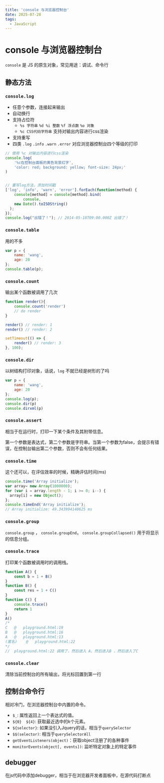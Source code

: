 ```yaml
---
title: 'console 与浏览器控制台'
date: 2025-07-28
tags:
  - JavaScript
---
```


# console 与浏览器控制台

`console` 是 JS 的原生对象，常见用途：调试、命令行

## 静态方法

### `console.log` 
- 任意个参数，连接起来输出
- 自动换行
- 支持占位符
  - `%s 字符串` `%d %i 整数` `%f 浮点数` `%o 对象` 
  - `%c CSS代码字符串` 支持对输出内容进行css渲染
- 支持重写
- 四类 `.log` `.info` `.warn` `.error` 对应浏览器控制台四个等级的打印

```js
// 使用 %c 对输出内容进行css渲染
console.log(
    '%c在控制台面板的黄色背景红字',
    'color: red; background: yellow; font-size: 24px;'
)


// 重写log方法，添加时间戳
['log', 'info', 'warn', 'error'].forEach(function(method) {
    console[method] = console[method].bind(
        console,
    new Date().toISOString()
  );
});
console.log("出错了！"); // 2014-05-18T09:00.000Z 出错了！
```

### `console.table`

用的不多

```js
var p = {
    name: 'wang',
    age: 20
};
console.table(p);
```

### `console.count`

输出某个函数被调用了几次

```js
function render(){
    console.count('render')
    // do render
}

render() // render: 1
render() // render: 2

setTimeout(() => {
    render() // render: 3
}, 100);
```

### `console.dir`

以树结构打印对象，话说，`log` 不就已经是树形的了吗

```js
var p = {
    name: 'wang',
    age: 20
};
console.log(p);
console.dir(p)
console.dirxml(p)

```

### `console.assert`

相当于在运行时，打印一下某个条件及其附带信息。


第一个参数是表达式，第二个参数是字符串。当第一个参数为false，会提示有错误，在控制台输出第二个参数，否则不会有任何结果。


### `console.time`

这个还可以，在评估效率的时候，精确评估时间(ms)

```js
console.time('Array initialize');
var array= new Array(1000000);
for (var i = array.length - 1; i >= 0; i--) {
  array[i] = new Object();
};
console.timeEnd('Array initialize');
// Array initialize: 49.343994140625 ms

```


### `console.group`

`console.group` ， `console.groupEnd`， `console.groupCollapsed()` 用于将显示的信息分组。


### `console.trace`

打印某个函数被调用时的调用栈。

```js
function A() {
    const b = 1 + B()
}
function B() {
    const res = 1 + C()
}
function C() {
    console.trace()
    return 1
}
A()
/*
C	@	playground.html:19
B	@	playground.html:16
A	@	playground.html:13
(匿名)	@	playground.html:22
*/
//  playground.html:22 调用了，然后进入 A，然后进入B ，然后进入了C 
```


### `console.clear`
清除当前控制台的所有输出，将光标回置到第一行

## 控制台命令行

相对冷门，在浏览器控制台中内置的命令。

- `$_`: 属性返回上一个表达式的值。
- `${0}  ${4}`: 获取最近选中的k个元素。
- `${selector}`: 如果没引入Jquery的话，相当于`querySelector`
- `$$(selector)`: 相当于`querySelectorAll`
- `getEventListeners(object)`：获取object注册了的各种事件
- `monitorEvents(object[, events])`: 监听特定对象上的特定事件

## debugger

在js代码中添加debugger，相当于在浏览器开发者面板中，在源代码打断点